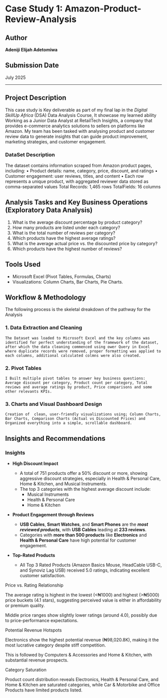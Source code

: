 # Case Study 1: Amazon-Product-Review-Analysis

## Author
**Adeniji Elijah Adetomiwa**

## Submission Date
July 2025


----

## Project Description

This case study is Key deliverable as part of my final lap in the *Digital SkillUp Africa* (DSA) Data Analysis Course, It showcase my learned ability Working as a Junior Data Analyst at RetailTech Insights, a company that provides e-commerce analytics solutions to sellers on platforms like Amazon. My team has been tasked with analysing product and customer review data to generate insights that can guide product improvement, marketing strategies, and customer engagement.

### DataSet Description
The dataset contains information scraped from Amazon product pages, including:
• Product details: name, category, price, discount, and ratings
• Customer engagement: user reviews, titles, and content
• Each row represents a unique product, with aggregated reviewer data
stored as comma-separated values
Total Records: 1,465 rows
TotalFields: 16 columns

## Analysis Tasks and Key Business Operations (Exploratory Data Analysis)

1. What is the average discount percentage by product category?
2. How many products are listed under each category?
3. What is the total number of reviews per category?
4. Which products have the highest average ratings?
5. What is the average actual price vs. the discounted price by category?
6. Which products have the highest number of reviews?

## Tools Used

- Microsoft Excel (Pivot Tables, Formulas, Charts)
- Visualizations: Column Charts, Bar Charts, Pie Charts.

## Workflow & Methodology

The following process is the skeletal dreakdown of the pathway for the Analysis

### 1. Data Extraction and Cleaning
    The Dataset was loaded to Microsoft Excel and the key columns was identified for perfect understanding of the framework of the dataset, after which the data cleaning commenced using ower Query in Excel where duplicate records were removed, proper formatting was applied to each columns, additional calculated colmns were also created.

### 2. Pivot Tables
    I Built multiple pivot tables to answer key business questions: Average discount per category, Product count per category, Total reviews and average ratings by product, Price comparisons and some other relevants KPIs. 

### 3. Charts and Visual Dashboard Design
    Creation of  clean, user-friendly visualizations using; Column Charts, Bar Charts, Comparison Charts (Actual vs Discounted Prices) and Organized everything into a simple, scrollable dashboard.

## Insights and Recommendations
### Insights
- **High Discount Impact**
    - A total of 751 products offer a 50% discount or more, showing aggressive discount strategies, especially in Health & Personal Care, Home & Kitchen, and Musical Instruments.
    - The top 3 categories with the highest average discount include:
       - Musical Instruments
      - Health & Personal Care
      - Home & Kitchen

- **Product Engagement through Reviews**
  - **USB Cables**, **Smart Watches**, and **Smart Phones** are the ***most reviewed products***, with **USB Cables** leading at **233 reviews**.
  - Categories with **more than 500 products** like **Electronics** and **Health & Personal Care** have high potential for customer engagement.
  
- **Top-Rated Products**
  - All Top 3 Rated Products (Amazon Basics Mouse, HeadCable USB-C, and Synoviz Lag USB) received 5.0 ratings, indicating excellent customer satisfaction.

Price vs. Rating Relationship

The average rating is highest in the lowest (<₦1000) and highest (>₦5000) price buckets (4.1 stars), suggesting perceived value is either in affordability or premium quality.

Middle price ranges show slightly lower ratings (around 4.0), possibly due to price-performance expectations.

Potential Revenue Hotspots

Electronics show the highest potential revenue (₦98,020.8K), making it the most lucrative category despite stiff competition.

This is followed by Computers & Accessories and Home & Kitchen, with substantial revenue prospects.

Category Saturation

Product count distribution reveals Electronics, Health & Personal Care, and Home & Kitchen are saturated categories, while Car & Motorbike and Office Products have limited products listed.

